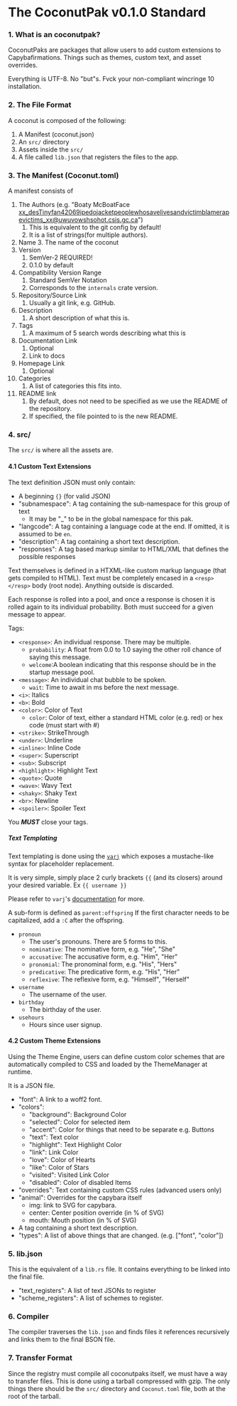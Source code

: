 # The CoconutPak v0.1.0 Standard

### 1. What is an coconutpak?
CoconutPaks are packages that allow users to add custom extensions to Capybafirmations. Things such as themes,
custom text, and asset overrides.

Everything is UTF-8. No "but"s. Fvck your non-compliant wincringe 10 installation.

### 2. The File Format
A coconut is composed of the following:
1. A Manifest (coconut.json)
2. An `src/` directory
3. Assets inside the `src/`
4. A file called `lib.json` that registers the files to the app.

### 3. The Manifest (Coconut.toml)
A manifest consists of
1. The Authors (e.g. "Boaty McBoatFace <xx_desTinyfan42069ipedojacketpeoplewhosavelivesandvictimblamerapevictims_xx@uwuvowshsohot.csis.gc.ca>")
    1. This is equivalent to the git config by default!
    2. It is a list of strings(for multiple authors).
2. Name
    3. The name of the coconut
3. Version
    1. SemVer-2 REQUIRED!
    2. 0.1.0 by default
4. Compatibility Version Range
    1. Standard SemVer Notation
    2. Corresponds to the `internals` crate version.
5. Repository/Source Link
    1. Usually a git link, e.g. GitHub.
6. Description
    1. A short description of what this is.
7. Tags
    1. A maximum of 5 search words describing what this is
8. Documentation Link
    1. Optional
    2. Link to docs
9. Homepage Link
   1. Optional
10. Categories
    1. A list of categories this fits into.
11. README link
    1. By default, does not need to be specified as we use the README of the repository.
    2. If specified, the file pointed to is the new README.

### 4. src/
The `src/` is where all the assets are.

#### 4.1 Custom Text Extensions
The text definition JSON must only contain:
- A beginning `{}` (for valid JSON)
- "subnamespace": A tag containing the sub-namespace for this group of text
    - It may be "_" to be in the global namespace for this pak.
- "langcode": A tag containing a language code at the end. If omitted, it is assumed to be `en`.
- "description": A tag containing a short text description.
- "responses": A tag based markup similar to HTML/XML that defines the possible responses

Text themselves is defined in a HTXML-like custom markup language (that gets compiled to HTML).
Text must be completely encased in a `<resp></resp>` body (root node).
Anything outside is discarded.

Each response is rolled into a pool, and once a response is chosen it is rolled again to its individual probability. Both must succeed for 
a given message to appear. 

Tags: 
- `<response>`: An individual response. There may be multiple.
  - `probability`: A float from 0.0 to 1.0 saying the other roll chance of saying this message. 
  - `welcome`:A boolean indicating that this response should be in the startup message pool. 
- `<message>`: An individual chat bubble to be spoken.
    - `wait`: Time to await in ms before the next message.
- `<i>`: Italics
- `<b>`: Bold
- `<color>`: Color of Text
    - `color`: Color of text, either a standard HTML color (e.g. red) or  hex code (must start with #)
- `<strike>`: StrikeThrough
- `<under>`: Underline
- `<inline>`: Inline Code
- `<super>`: Superscript
- `<sub>`: Subscript
- `<highlight>`: Highlight Text
- `<quote>`: Quote
- `<wave>`: Wavy Text
- `<shaky>`: Shaky Text
- `<br>`: Newline
- `<spoiler>`: Spoiler Text

You ***MUST*** close your tags. 

##### Text Templating
Text templating is done using the [`varj`](https://crates.io/crates/varj/) which exposes a mustache-like syntax for placeholder replacement.

It is very simple, simply place 2 curly brackets `{{` (and its closers) around your desired variable. Ex `{{ username }}`

Please refer to `varj`'s [documentation](https://docs.rs/varj/latest/varj/index.html) for more.

A sub-form is defined as `parent:offspring`
If the first character needs to be capitalized, add a `:C` after the offspring.
- `pronoun`
    - The user's pronouns. There are 5 forms to this.
    - `nominative`: The nominative form, e.g. "He", "She"
    - `accusative`: The accusative form, e.g. "Him", "Her"
    - `pronomial`: The pronominal form, e.g. "His", "Hers"
    - `predicative`: The predicative form, e.g. "His", "Her"
    - `reflexive`: The reflexive form, e.g. "Himself", "Herself"
- `username`
    - The username of the user.
- `birthday`
    - The birthday of the user.
- `usehours`
    - Hours since user signup.


#### 4.2 Custom Theme Extensions
Using the Theme Engine, users can define custom color schemes that are automatically compiled to CSS and loaded by
the ThemeManager at runtime.

It is a JSON file.
- "font": A link to a woff2 font.
- "colors":
    - "background": Background Color
    - "selected": Color for selected item
    - "accent": Color for things that need to be separate e.g. Buttons
    - "text": Text color
    - "highlight": Text Highlight Color
    - "link": Link Color
    - "love": Color of Hearts
    - "like": Color of Stars
    - "visited": Visited Link Color
    - "disabled": Color of disabled Items
- "overrides": Text containing custom CSS rules (advanced users only)
- "animal": Overrides for the capybara itself
    - img: link to SVG for capybara.
    - center: Center position override (in % of SVG)
    - mouth: Mouth position (in % of SVG)
- A tag containing a short text description.
- "types": A list of above things that are changed. (e.g. ["font", "color"])

### 5. lib.json
This is the equivalent of a `lib.rs` file. It contains everything to be linked into the final file.
- "text_registers": A list of text JSONs to register
- "scheme_registers": A list of schemes to register.

### 6. Compiler
The compiler traverses the `lib.json` and finds files it references recursively and links them to the final BSON file.

### 7. Transfer Format
Since the registry must compile all coconutpaks itself, we must have a way to transfer files.
This is done using a tarball compressed with gzip. The only things there should be the `src/` directory and `Coconut.toml` file,
both at the root of the tarball.
